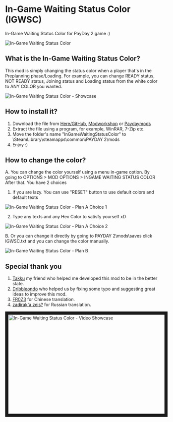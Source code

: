 # In-Game Waiting Status Color (IGWSC)
In-Game Waiting Status Color for PayDay 2 game :)  

![In-Game Waiting Status Color](https://i.imgur.com/aF5EK6b.png)  

## What is the In-Game Waiting Status Color?  
This mod is simply changing the status color when a player that's in the Preplanning phase/Loading. For example, you can change READY status, NOT READY status, Joining status and Loading status from the white color to ANY COLOR you wanted.  

![In-Game Waiting Status Color - Showcase](https://thumbs.gfycat.com/GrandioseLegitimateHapuka-size_restricted.gif)

## How to install it?
1. Download the file from [Here/GitHub](https://github.com/PJzuza/IGWSC/archive/master.zip), [Modworkshop](https://modworkshop.net/mydownloads.php?action=view_down&did=19670) or [Paydaymods](http://download.paydaymods.com/download/latest/541)
2. Extract the file using a program, for example, WinRAR, 7-Zip etc.
3. Move the folder's name "InGameWaitingStatusColor" to \SteamLibrary\steamapps\common\PAYDAY 2\mods
4. Enjoy :)

## How to change the color?  
A. You can change the color yourself using a menu in-game option. By going to OPTIONS > MOD OPTIONS > INGAME WAITING STATUS COLOR After that. You have 2 choices  
1. If you are lazy. You can use "RESET" button to use default colors and default texts  

![In-Game Waiting Status Color - Plan A Choice 1](https://thumbs.gfycat.com/JealousFearfulDowitcher-size_restricted.gif)  

2. Type any texts and any Hex Color to satisfy yourself xD  

![In-Game Waiting Status Color - Plan A Choice 2](https://thumbs.gfycat.com/SnappyHeartfeltBluegill-size_restricted.gif)  

B. Or you can change it directly by going to PAYDAY 2\mods\saves click IGWSC.txt and you can change the color manually.  

![In-Game Waiting Status Color - Plan B](https://i.imgur.com/3AAALit.png)  

## Special thank you
1. [Takku](http://steamcommunity.com/profiles/76561197960497623/) my friend who helped me developed this mod to be in the better state.
2. [Dribbleondo](http://steamcommunity.com/profiles/76561198093336706) who helped us by fixing some typo and suggesting great ideas to improve this mod.
3. [FR0Z3](http://steamcommunity.com/profiles/76561198058215284/) for Chinese translation. 
4. [zadirak'a zeis?](http://steamcommunity.com/profiles/76561198260704808/) for Russian translation.

<a href="http://www.youtube.com/watch?feature=player_embedded&v=isAUQXQCeFY
" target="_blank"><img src="http://img.youtube.com/vi/isAUQXQCeFY/0.jpg" 
alt="In-Game Waiting Status Color - Video Showcase" width="560" height="320" border="10" /></a>
